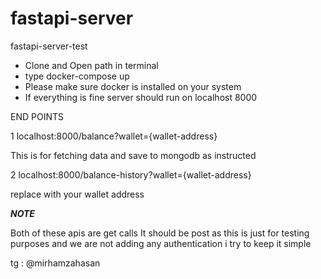 # fastapi-server
fastapi-server-test


- Clone and Open path in terminal
- type docker-compose up
- Please make sure docker is installed on your system
- If everything is fine server should run on localhost 8000


END POINTS

1 localhost:8000/balance?wallet={wallet-address}

This is for fetching data and save to mongodb as instructed


2 localhost:8000/balance-history?wallet={wallet-address}

replace with your wallet address


***NOTE***

Both of these apis are get calls
It should be post as this is just for testing purposes and we are not adding any authentication i try to keep it simple

tg : @mirhamzahasan
